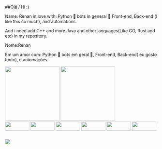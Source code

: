 ##Olá / Hi :)

Name: Renan
in love with: Python 🐍 bots in general 🤖 Front-end, Back-end (i like this so much), and automations.

And i need add C++ and more Java and other languages(Like GO, Rust and etc) in my repository.    

Nome:Renan

Em um amor com: Python 🐍 bots em geral 🤖, Front-end, Back-end( eu gosto tanto), e automações.
<div>  
</div>


<div>
    <img height="180em"src="https://github-readme-stats.vercel.app/api?username=renanmachad&show_icons=true&theme=dracula&include_all_commits=true&count_private=true"/>
  <img height="180em" src="https://github-readme-stats.vercel.app/api/top-langs/?username=renanmachad&layout=compact&langs_count=16&theme=dracula" />
</div>

<div style="display: inline_block"< <br>
  <img align="center" height="30" width="80" src="https://img.shields.io/badge/Python-14354C?style=for-the-badge&logo=python&logoColor=white"/>
  <img align="center" height="30" width="80" src="https://img.shields.io/badge/JavaScript-323330?style=for-the-badge&logo=javascript&logoColor=F7DF1E"/>
  <img align="center" height="30" width="80" src="https://img.shields.io/badge/HTML5-E34F26?style=for-the-badge&logo=html5&logoColor=white"/>
  <img align="center" height="30" width="80" src="https://img.shields.io/badge/CSS3-1572B6?style=for-the-badge&logo=css3&logoColor=white"/>
  <img align="center" height="30" width="80" src="https://img.shields.io/badge/Java-ED8B00?style=for-the-badge&logo=java&logoColor=white"/> 
  <img align="center" height="30" width="80" src="https://img.shields.io/badge/Php-1572B6?style=for-the-badge&logo=php&logoColor=white"/>
  
</div>

##

<div>
  <a href="https://www.linkedin.com/in/renan-machado-pinho-2509251a5/" target="_blank"><img src="https://img.shields.io/badge/LinkedIn-0077B5?style=for-the-badge&logo=linkedin&logoColor=white" target="_blank"/> </a>
</div>



